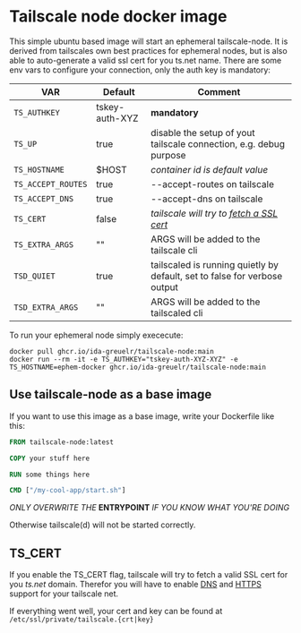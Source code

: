 # Tailscale node docker image

This simple ubuntu based image will start an ephemeral tailscale-node. It is derived from tailscales own best practices for ephemeral nodes, but is also able to auto-generate a valid ssl cert for you ts.net name.
There are some env vars to configure your connection, only the auth key is mandatory:

| VAR                 | Default         | Comment |
|---------------------|-----------------|----------------------------------------------------------------------------|
| `TS_AUTHKEY`        | tskey-auth-XYZ  | **mandatory** |
| `TS_UP`             | true            | disable the setup of yout tailscale connection, e.g. debug purpose |
| `TS_HOSTNAME`       | $HOST           | _container id is default value_ |
| `TS_ACCEPT_ROUTES`  | true            | --accept-routes on tailscale |
| `TS_ACCEPT_DNS`     | true            | --accept-dns on tailscale |
| `TS_CERT`           | false           | _tailscale will try to [fetch a SSL cert](https://tailscale.com/kb/1153/enabling-https/?q=https#provision-tls-certificates-for-your-devices)_ |
| `TS_EXTRA_ARGS`     | ""              | ARGS will be added to the tailscale cli |
| `TSD_QUIET`         | true            | tailscaled is running quietly by default, set to false for verbose output  |
| `TSD_EXTRA_ARGS`    | ""              | ARGS will be added to the tailscaled cli |

To run your ephemeral node simply exececute:

```shell
docker pull ghcr.io/ida-greuelr/tailscale-node:main 
docker run --rm -it -e TS_AUTHKEY="tskey-auth-XYZ-XYZ" -e TS_HOSTNAME=ephem-docker ghcr.io/ida-greuelr/tailscale-node:main
```

## Use tailscale-node as a base image

If you want to use this image as a base image, write your Dockerfile like this:

```Dockerfile
FROM tailscale-node:latest

COPY your stuff here

RUN some things here

CMD ["/my-cool-app/start.sh"]

```

*ONLY OVERWRITE THE* **ENTRYPOINT** *IF YOU KNOW WHAT YOU'RE DOING*

Otherwise tailscale(d) will not be started correctly.

## TS_CERT

If you enable the TS_CERT flag, tailscale will try to fetch a valid SSL cert for you _ts.net_ domain. Therefor you will have to enable [DNS](https://tailscale.com/kb/1081/magicdns/?q=Magic#enabling-magicdns) and [HTTPS](https://tailscale.com/kb/1153/enabling-https/?q=https#configure-https) support for your tailscale net.

If everything went well, your cert and key can be found at `/etc/ssl/private/tailscale.{crt|key}`
